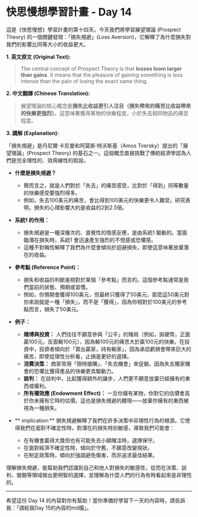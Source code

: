 # 快思慢想學習計畫 - Day 14

這是《快思慢想》學習計畫的第十四天。今天我們將學習展望理論 (Prospect Theory) 的一個關鍵發現：「損失規避」(Loss Aversion)，它解釋了為什麼損失對我們的影響比同等大小的收益更大。

**1. 英文原文 (Original Text):**

> The central concept of Prospect Theory is that **losses loom larger than gains**. It means that the pleasure of gaining something is less intense than the pain of losing the exact same thing.

**2. 中文翻譯 (Chinese Translation):**

> 展望理論的核心概念是**損失比收益更引人注目（損失帶來的痛苦比收益帶來的快樂更強烈）**。這意味著獲得某物的快樂程度，小於失去相同物品的痛苦程度。

**3. 講解 (Explanation):**

「損失規避」是丹尼爾·卡尼曼和阿莫斯·特沃斯基（Amos Tversky）提出的「展望理論」(Prospect Theory) 的基石之一。這個概念直接挑戰了傳統經濟學認為人們是完全理性的、效用線性的假設。

*   **什麼是損失規避？**
    *   簡而言之，就是人們對於「失去」的痛苦感受，比對於「得到」同等數量的快樂感受要強烈得多。
    *   例如，失去100美元的痛苦，會比得到100美元的快樂更令人難受。研究表明，損失的心理影響大約是收益的2到2.5倍。

*   **系統1 的作用：**
    *   損失規避是一種深層次的、直覺性的情感反應，是由系統1 驅動的。當面臨潛在損失時，系統1 會迅速產生強烈的不悅感或恐懼感。
    *   這種不對稱性解釋了我們為什麼會傾向於迴避損失，即使這意味著放棄潛在的收益。

*   **參考點 (Reference Point)：**
    *   損失和收益的判斷是相對於某個「參考點」而言的。這個參考點通常是我們當前的狀態、預期或習慣。
    *   例如，你預期會獲得100美元，但最終只獲得了50美元，那麼這50美元對你來說就是一種「損失」，而不是「獲得」，因為你相對於100美元的參考點而言，損失了50美元。

*   **例子：**
    *   **賭博與投資：** 人們往往不願意參與「公平」的賭局（例如，拋硬幣，正面贏100元，反面輸100元），因為輸100元的痛苦大於贏100元的快樂。在投資中，投資者傾向於「賣出贏家，持有輸家」，因為承認虧損會帶來巨大的痛苦，即使從理性分析看，止損是更好的選擇。
    *   **消費決策：** 商家常用「限時搶購」、「失去機會」來促銷，因為失去獨家機會的恐懼比獲得產品的快樂更具驅動力。
    *   **談判：** 在談判中，比起獲得額外的讓步，人們更不願意放棄已經擁有的東西或權利。
    *   **所有權效應 (Endowment Effect)：** 一旦你擁有某物，你對它的估價會高於你未擁有它時的估價。這也是損失規避的體現——放棄你擁有的東西被視為一種損失。

*   ** implication:** 損失規避解釋了我們在許多決策中非理性行為的根源。它使得我們在面對不確定性時，對潛在的損失特別敏感，導致我們可能會：
    *   在有機會贏得大獎但也有可能失去小額賭注時，選擇保守。
    *   在面對經濟不確定性時，傾向於守舊，不願意改變現狀。
    *   在制定政策時，傾向於強調避免傷害，而非追求最佳結果。

理解損失規避，能幫助我們認識到自己和他人對損失的敏感性，從而在決策、談判、營銷等領域做出更明智的選擇，並理解為什麼人們的行為有時看起來是非理性的。

---

希望這份 Day 14 的內容對你有幫助！當你準備好學習下一天的內容時，請告訴我：「請給我Day 15的內容的md檔」。